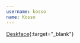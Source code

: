 ```yaml
---
username: kosso
name: Kosso
---
```


[Deskface](https://directory.app.net/app/162/deskface/){:target="_blank"}
